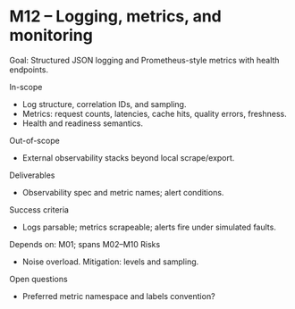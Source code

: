 # M12 – Logging, metrics, and monitoring

Goal: Structured JSON logging and Prometheus-style metrics with health endpoints.

In-scope
- Log structure, correlation IDs, and sampling.
- Metrics: request counts, latencies, cache hits, quality errors, freshness.
- Health and readiness semantics.

Out-of-scope
- External observability stacks beyond local scrape/export.

Deliverables
- Observability spec and metric names; alert conditions.

Success criteria
- Logs parsable; metrics scrapeable; alerts fire under simulated faults.

Depends on: M01; spans M02–M10
Risks
- Noise overload. Mitigation: levels and sampling.

Open questions
- Preferred metric namespace and labels convention?
